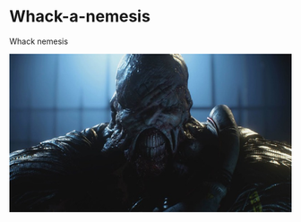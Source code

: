 # Whack-a-nemesis

Whack nemesis 
<!-- ![](Nemesis.jpg) -->
<p>
<img src = "Nemesis.jpg" >
</p>
                                                   
